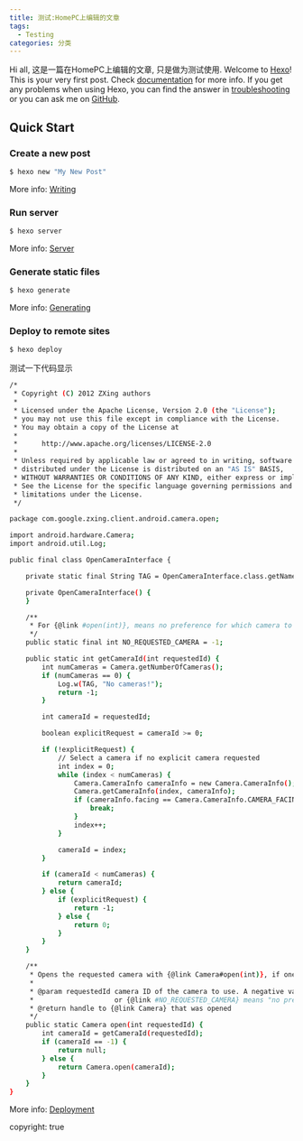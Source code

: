```yaml
---
title: 测试:HomePC上编辑的文章
tags:
  - Testing
categories: 分类
---
```

Hi all, 这是一篇在HomePC上编辑的文章, 只是做为测试使用.
Welcome to [Hexo](https://hexo.io/)! This is your very first post. Check [documentation](https://hexo.io/docs/) for more info. If you get any problems when using Hexo, you can find the answer in [troubleshooting](https://hexo.io/docs/troubleshooting.html) or you can ask me on [GitHub](https://github.com/hexojs/hexo/issues).

## Quick Start

### Create a new post

``` bash
$ hexo new "My New Post"
```

More info: [Writing](https://hexo.io/docs/writing.html)

### Run server

``` bash
$ hexo server
```

More info: [Server](https://hexo.io/docs/server.html)

### Generate static files

``` bash
$ hexo generate
```

More info: [Generating](https://hexo.io/docs/generating.html)

### Deploy to remote sites

``` bash
$ hexo deploy
```

测试一下代码显示
``` bash
/*
 * Copyright (C) 2012 ZXing authors
 *
 * Licensed under the Apache License, Version 2.0 (the "License");
 * you may not use this file except in compliance with the License.
 * You may obtain a copy of the License at
 *
 *      http://www.apache.org/licenses/LICENSE-2.0
 *
 * Unless required by applicable law or agreed to in writing, software
 * distributed under the License is distributed on an "AS IS" BASIS,
 * WITHOUT WARRANTIES OR CONDITIONS OF ANY KIND, either express or implied.
 * See the License for the specific language governing permissions and
 * limitations under the License.
 */

package com.google.zxing.client.android.camera.open;

import android.hardware.Camera;
import android.util.Log;

public final class OpenCameraInterface {

    private static final String TAG = OpenCameraInterface.class.getName();

    private OpenCameraInterface() {
    }

    /**
     * For {@link #open(int)}, means no preference for which camera to open.
     */
    public static final int NO_REQUESTED_CAMERA = -1;

    public static int getCameraId(int requestedId) {
        int numCameras = Camera.getNumberOfCameras();
        if (numCameras == 0) {
            Log.w(TAG, "No cameras!");
            return -1;
        }

        int cameraId = requestedId;

        boolean explicitRequest = cameraId >= 0;

        if (!explicitRequest) {
            // Select a camera if no explicit camera requested
            int index = 0;
            while (index < numCameras) {
                Camera.CameraInfo cameraInfo = new Camera.CameraInfo();
                Camera.getCameraInfo(index, cameraInfo);
                if (cameraInfo.facing == Camera.CameraInfo.CAMERA_FACING_BACK) {
                    break;
                }
                index++;
            }

            cameraId = index;
        }

        if (cameraId < numCameras) {
            return cameraId;
        } else {
            if (explicitRequest) {
                return -1;
            } else {
                return 0;
            }
        }
    }

    /**
     * Opens the requested camera with {@link Camera#open(int)}, if one exists.
     *
     * @param requestedId camera ID of the camera to use. A negative value
     *                    or {@link #NO_REQUESTED_CAMERA} means "no preference"
     * @return handle to {@link Camera} that was opened
     */
    public static Camera open(int requestedId) {
        int cameraId = getCameraId(requestedId);
        if (cameraId == -1) {
            return null;
        } else {
            return Camera.open(cameraId);
        }
    }
}
```

More info: [Deployment](https://hexo.io/docs/deployment.html)

copyright: true

